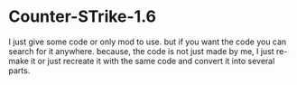 # Counter-STrike-1.6
I just give some code or only mod to use. but if you want the code you can search for it anywhere. because, the code is not just made by me, I just re-make it or just recreate it with the same code and convert it into several parts.
